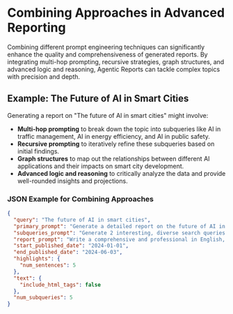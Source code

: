 # Combining Approaches in Advanced Reporting

Combining different prompt engineering techniques can significantly enhance the quality and comprehensiveness of generated reports. By integrating multi-hop prompting, recursive strategies, graph structures, and advanced logic and reasoning, Agentic Reports can tackle complex topics with precision and depth.

## Example: The Future of AI in Smart Cities

Generating a report on "The future of AI in smart cities" might involve:

- **Multi-hop prompting** to break down the topic into subqueries like AI in traffic management, AI in energy efficiency, and AI in public safety.
- **Recursive prompting** to iteratively refine these subqueries based on initial findings.
- **Graph structures** to map out the relationships between different AI applications and their impacts on smart city development.
- **Advanced logic and reasoning** to critically analyze the data and provide well-rounded insights and projections.

### JSON Example for Combining Approaches

```json
{
  "query": "The future of AI in smart cities",
  "primary_prompt": "Generate a detailed report on the future of AI in smart cities, focusing on applications such as traffic management, energy efficiency, and public safety. The report should include an analysis of current technologies, ongoing projects, challenges, and future prospects.",
  "subqueries_prompt": "Generate 2 interesting, diverse search queries that would be useful for generating a detailed report on the future of AI in smart cities. These subqueries should cover various aspects of the topic, including current technologies, ongoing projects, challenges, and future prospects.",
  "report_prompt": "Write a comprehensive and professional in English, five-paragraph, 200-word research report about the future of AI in smart cities based on the provided information. Include citations in the text using footnote notation ([citation #]), for example [2]. First provide the report, followed by a single `References` section that only lists the URLs (and their published date) used, in the format [#] <url>. For the published date, only include the month and year. Reset the citations index and ignore the order of citations in the provided information.",
  "start_published_date": "2024-01-01",
  "end_published_date": "2024-06-03",
  "highlights": {
    "num_sentences": 5
  },
  "text": {
    "include_html_tags": false
  },
  "num_subqueries": 5
}
```
